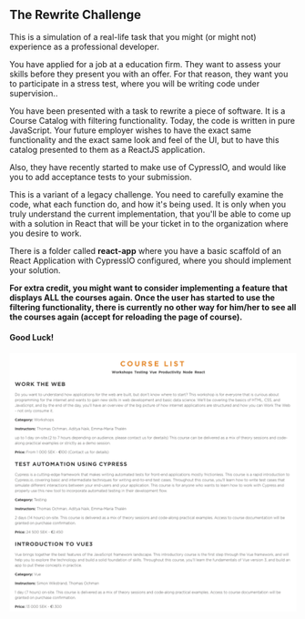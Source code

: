 ## The Rewrite Challenge
This is a simulation of a real-life task that you might (or might not) experience as a professional developer.

You have applied for a job at a education firm. They want to assess your skills before they present you with an offer. For that reason, they want you to participate in a stress test, where you will be writing code under supervision..

You have been presented with a task to rewrite a piece of software. It is a Course Catalog with filtering functionality. Today, the code is written in pure JavaScript. Your future employer wishes to have the exact same functionality and the exact same look and feel of the UI, but to have this catalog  presented to them as a ReactJS application.

Also, they have recently started to make use of CypressIO, and would like you to add acceptance tests to your submission.

This is a variant of a legacy challenge. You need to carefully examine the code, what each function do, and how it's being used. It is only when you truly understand the current implementation, that you'll be able to come up with a solution in React that will be your ticket in to the organization where you desire to work.

There is a folder called **react-app** where you have a basic scaffold of an React Application with CypressIO configured, where you should implement your solution. 

**For extra credit, you might want to consider implementing a feature that displays ALL the courses again. Once the user has started to use the filtering functionality, there is currently no other way for him/her to see all the courses again (accept for reloading the page of course).**

#### Good Luck!
![](./rewrite_challenge_ui.gif)
